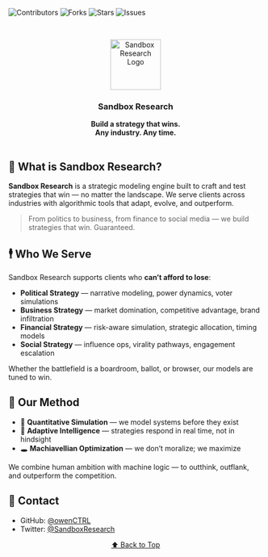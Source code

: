 <a name="readme-top"></a>

<!-- SHIELDS -->

![Contributors][contributors-shield]
![Forks][forks-shield]
![Stars][stars-shield]
![Issues][issues-shield]

<br />
<p align="center">
  <img src="misc/assets/sandbox-logo.png" alt="Sandbox Research Logo" width="100" />
</p>
<h3 align="center">Sandbox Research</h3>
<p align="center">
  <strong>Build a strategy that wins.<br />Any industry. Any time.</strong>
  <br /><br />
</p>



## 🧠 What is Sandbox Research?

**Sandbox Research** is a strategic modeling engine built to craft and test strategies that win — no matter the landscape.
We serve clients across industries with algorithmic tools that adapt, evolve, and outperform.

> From politics to business, from finance to social media —
> we build strategies that win. Guaranteed.



## 🕴 Who We Serve

Sandbox Research supports clients who **can’t afford to lose**:

* **Political Strategy** — narrative modeling, power dynamics, voter simulations
* **Business Strategy** — market domination, competitive advantage, brand infiltration
* **Financial Strategy** — risk-aware simulation, strategic allocation, timing models
* **Social Strategy** — influence ops, virality pathways, engagement escalation

Whether the battlefield is a boardroom, ballot, or browser, our models are tuned to win.



## 🔬 Our Method

* 🧮 **Quantitative Simulation** — we model systems before they exist
* 🧠 **Adaptive Intelligence** — strategies respond in real time, not in hindsight
* 🕳️ **Machiavellian Optimization** — we don’t moralize; we maximize

We combine human ambition with machine logic — to outthink, outflank, and outperform the competition.



## 📡 Contact

* GitHub: [@owenCTRL](https://github.com/owenCTRL)
* Twitter: [@SandboxResearch](https://twitter.com/sandboxresearch)
  

<p align="center"><a href="#readme-top">⬆️ Back to Top</a></p>

<!-- SHIELD LINK DEFINITIONS -->

[contributors-shield]: https://img.shields.io/github/contributors/owenCTRL/SandboxResearch.svg?style=for-the-badge
[forks-shield]: https://img.shields.io/github/forks/owenCTRL/SandboxResearch.svg?style=for-the-badge
[stars-shield]: https://img.shields.io/github/stars/owenCTRL/SandboxResearch.svg?style=for-the-badge
[issues-shield]: https://img.shields.io/github/issues/owenCTRL/SandboxResearch.svg?style=for-the-badge
[Python.org]: https://img.shields.io/badge/Python-3776AB?style=for-the-badge&logo=python&logoColor=white
[Python-url]: https://www.python.org/
[R.com]: https://img.shields.io/badge/R-276DC3?style=for-the-badge&logo=r&logoColor=white
[R-url]: https://www.r-project.org/
[Pandas.org]: https://img.shields.io/badge/Pandas-150458?style=for-the-badge&logo=pandas&logoColor=white
[Pandas-url]: https://pandas.pydata.org/
[D3.com]: https://img.shields.io/badge/D3.js-F9A03C?style=for-the-badge&logo=d3.js&logoColor=white
[D3-url]: https://d3js.org/
[Matplotlib.com]: https://img.shields.io/badge/Matplotlib-FF4B00?style=for-the-badge&logo=plotly&logoColor=white
[Matplotlib-url]: https://matplotlib.org/
